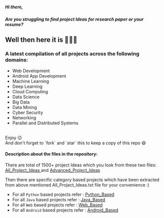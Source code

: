 ##### Hi there,<br>
##### Are you struggling to find project Ideas for research paper or your resume? <br>

## Well then here it is 🎉🎉🎉<br>
### A latest compilation of all projects across the following domains: 
- Web Development 
- Android App Development
- Machine Learning
- Deep Learning
- Cloud Computing
- Data Science
- Big Data
- Data Mining 
- Cyber Security
- Networking
- Parallel and Distributed Systems
<br>
Enjoy 😉<br>
And don't forget to `fork` and `star` this to keep a copy of this repo 😄

#### Description about the files in the repository:

There are total of 1500+ project Ideas which you look from these two files: <a href="https://github.com/jaichaudhry323/Over_1500_Awesome_Project_Ideas/blob/main/All_Project_Ideas.md">All_Project_Ideas </a> and 
<a href="https://github.com/jaichaudhry323/Over_1500_Awesome_Project_Ideas/blob/main/Advanced_Project_Ideas.md">Advanced_Project_Ideas </a>

Then there are specific category based projects which have been extracted from above mentioned All_Project_Ideas.txt file for your convenience :)

- For all `Python` based projects refer  : <a href= "https://github.com/jaichaudhry323/Over_1500_Awesome_Project_Ideas/blob/main/Python_Based.md">Python_Based </a>
- For all  `Java` based projects refer   : <a href= "https://github.com/jaichaudhry323/Over_1500_Awesome_Project_Ideas/blob/main/Java_Based.md">Java_Based </a>
- For all `Web` based projects refer     : <a href= "https://github.com/jaichaudhry323/Over_1500_Awesome_Project_Ideas/blob/main/Web_Based.md">Web_Based </a>
- For all `Android` based projects refer : <a href= "https://github.com/jaichaudhry323/Over_1500_Awesome_Project_Ideas/blob/main/Android_Based.md">Android_Based </a>

 

